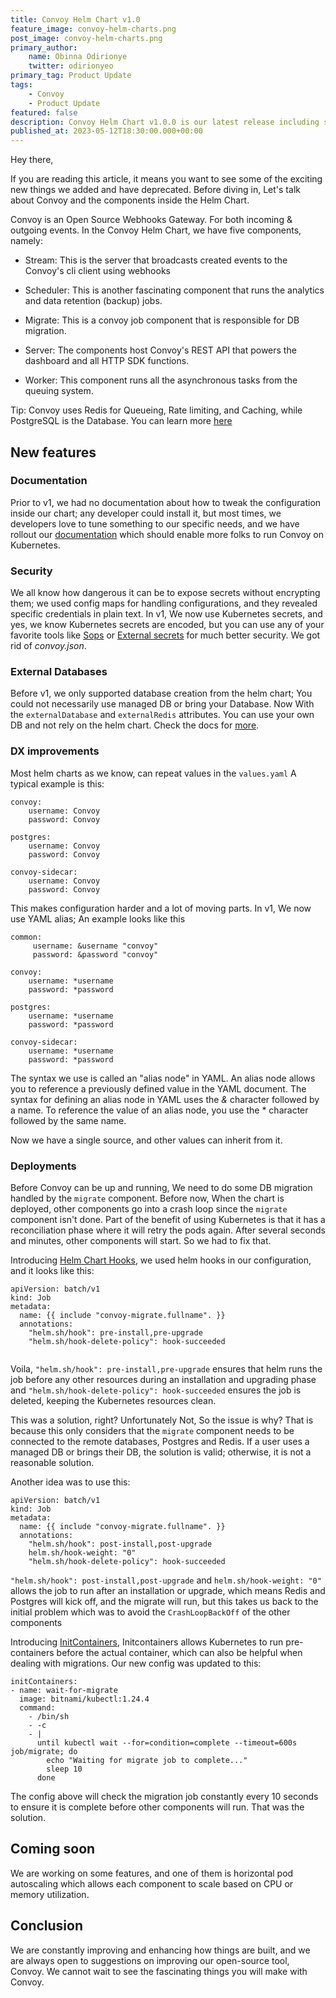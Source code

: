```yaml
---
title: Convoy Helm Chart v1.0
feature_image: convoy-helm-charts.png
post_image: convoy-helm-charts.png
primary_author:
    name: Obinna Odirionye
    twitter: odirionyeo
primary_tag: Product Update
tags:
    - Convoy
    - Product Update
featured: false
description: Convoy Helm Chart v1.0.0 is our latest release including so many exciting features - Documentation, DX Improvements, and so much more. In this blog post, we share these updates and what you can expect from Convoy Helm Chart v1.1.0
published_at: 2023-05-12T18:30:00.000+00:00
---
```


Hey there, 

If you are reading this article, it means you want to see some of the exciting new things we added and have deprecated. Before diving in, Let's talk about Convoy and the components inside the Helm Chart.

Convoy is an Open Source Webhooks Gateway. For both incoming & outgoing events. In the Convoy Helm Chart, we have five components, namely:

- Stream: This is the server that broadcasts created events to the Convoy's cli  client using webhooks

- Scheduler: This is another fascinating component that runs the analytics and data retention (backup) jobs.

- Migrate: This is a convoy job component that is responsible for DB migration.

- Server: The components host Convoy's REST API that powers the dashboard and all HTTP SDK functions.

- Worker: This component runs all the asynchronous tasks from the queuing system.

Tip: Convoy uses Redis for Queueing, Rate limiting, and Caching, while PostgreSQL is the Database. You can learn more [here](https://getconvoy.io/docs/deploy/architecture/#components)

## New features

### Documentation
Prior to v1, we had no documentation about how to tweak the configuration inside our chart; any developer could install it, but most times, we developers love to tune something to our specific needs, and we have rollout our [documentation](https://github.com/frain-dev/helm-charts#convoy) which should enable more folks to run Convoy on Kubernetes.

### Security
We all know how dangerous it can be to expose secrets without encrypting them; we used config maps for handling configurations, and they revealed specific credentials in plain text. In v1, We now use Kubernetes secrets, and yes, we know Kubernetes secrets are encoded, but you can use any of your favorite tools like [Sops](https://fluxcd.io/flux/guides/mozilla-sops/) or [External secrets](https://github.com/external-secrets/external-secrets) for much better security. We got rid of *convoy.json*.

### External Databases
Before v1, we only supported database creation from the helm chart; You could not necessarily use managed DB or bring your Database. Now With the `externalDatabase` and `externalRedis` attributes. You can use your own DB and not rely on the helm chart. Check the docs for [more](https://github.com/frain-dev/helm-charts/blob/main/README.md).


### DX improvements
Most helm charts as we know, can repeat values in the `values.yaml` A typical example is this:

```shell
convoy:
    username: Convoy
    password: Convoy

postgres:
    username: Convoy
    password: Convoy

convoy-sidecar:
    username: Convoy
    password: Convoy
```

This makes configuration harder and a lot of moving parts. In v1, We now use YAML alias; An example looks like this

```shell
common:
     username: &username "convoy"
     password: &password "convoy"

convoy:
    username: *username
    password: *password

postgres:
    username: *username
    password: *password

convoy-sidecar:
    username: *username
    password: *password
```

The syntax we use is called an "alias node" in YAML. An alias node allows you to reference a previously defined value in the YAML document. The syntax for defining an alias node in YAML uses the *&* character followed by a name. To reference the value of an alias node, you use the * character followed by the same name.

Now we have a single source, and other values can inherit from it.

### Deployments
Before Convoy can be up and running, We need to do some DB migration handled by the `migrate` component. Before now, When the chart is deployed, other components go into a crash loop since the `migrate` component isn't done. Part of the benefit of using Kubernetes is that it has a reconciliation phase where it will retry the pods again. After several seconds and minutes, other components will start. So we had to fix that.

Introducing [Helm Chart Hooks](https://helm.sh/docs/topics/charts_hooks/), we used helm hooks in our configuration, and it looks like this:

```shell
apiVersion: batch/v1
kind: Job
metadata:
  name: {{ include "convoy-migrate.fullname". }}
  annotations:
    "helm.sh/hook": pre-install,pre-upgrade
    "helm.sh/hook-delete-policy": hook-succeeded
    
```
Voila, `"helm.sh/hook": pre-install,pre-upgrade` ensures that helm runs the job before any other resources during an installation and upgrading phase and `"helm.sh/hook-delete-policy": hook-succeeded` ensures the job is deleted,  keeping the Kubernetes resources clean.

This was a solution, right? Unfortunately Not, So the issue is why? That is because this only considers that the `migrate` component needs to be connected to the remote databases, Postgres and Redis. If a user uses a managed DB or brings their DB, the solution is valid; otherwise, it is not a reasonable solution.


Another idea was to use this:

```shell
apiVersion: batch/v1
kind: Job
metadata:
  name: {{ include "convoy-migrate.fullname". }}
  annotations:
    "helm.sh/hook": post-install,post-upgrade
    helm.sh/hook-weight: "0"
    "helm.sh/hook-delete-policy": hook-succeeded
```

`"helm.sh/hook": post-install,post-upgrade` and  `helm.sh/hook-weight: "0"` allows the job to run after an installation or upgrade, which means Redis and Postgres will kick off, and the migrate will run, but this takes us back to the initial problem which was to avoid the `CrashLoopBackOff` of the other components

Introducing [InitContainers](https://kubernetes.io/docs/concepts/workloads/pods/init-containers/), Initcontainers allows Kubernetes to run pre-containers before the actual container, which can also be helpful when dealing with migrations. Our new config was updated to this:

```shell
initContainers:
- name: wait-for-migrate
  image: bitnami/kubectl:1.24.4
  command:
    - /bin/sh
    - -c
    - |
      until kubectl wait --for=condition=complete --timeout=600s job/migrate; do
        echo "Waiting for migrate job to complete..."
        sleep 10
      done
```

The config above will check the migration job constantly every 10 seconds to ensure it is complete before other components will run. That was the solution.

## Coming soon
We are working on some features, and one of them is horizontal pod autoscaling which allows each component to scale based on CPU or memory utilization.

## Conclusion
We are constantly improving and enhancing how things are built, and we are always open to suggestions on improving our open-source tool, Convoy. We cannot wait to see the fascinating things you will make with Convoy. 

